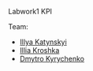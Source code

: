Labwork1 KPI

Team:
 - [Illya Katynskyi](https://github.com/GIroSTarK)
-  [Illia Kroshka](https://github.com/illiakroshka) 
 - [Dmytro Kyrychenko](https://github.com/dmykyr)